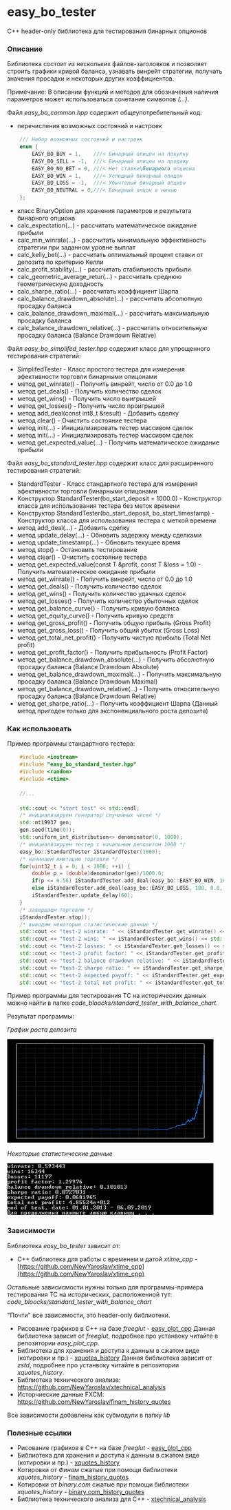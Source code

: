 # easy_bo_tester
C++ header-only библиотека для тестирования бинарных опционов

### Описание

Библиотека состоит из нескольких файлов-заголовков и позволяет строить графики кривой баланса, узнавать винрейт стратегии, получать значения просадки и некоторых других коэффициентов.
 
Примечание: В описании функций и методов для обозначения наличия параметров может использоваться сочетание символов *(...)*.

Файл *easy_bo_common.hpp* содержит общеупотребительный код:

* перечисления возможных состояний и настроек

```cpp
    /// Набор возможных состояний и настроек
    enum {
        EASY_BO_BUY = 1,    ///< Бинарный опицон на покупку
        EASY_BO_SELL = -1,  ///< Бинарный опицон на продажу
        EASY_BO_NO_BET = 0, ///< Нет ставки\бинарного опциона
        EASY_BO_WIN = 1,    ///< Успешный бинарный опицон
        EASY_BO_LOSS = -1,  ///< Убычтоный бинарный опцион
        EASY_BO_NEUTRAL = 0,///< Бинарный опцон в ничью
    };
```
* класс BinaryOption для хранения параметров и результата бинарного опциона
* calc_expectation(...) - рассчитать математическое ожидание прибыли
* calc_min_winrate(...) - рассчитать минимальную эффективность стратегии при заданном уровне выплат
* calc_kelly_bet(...) - рассчитать оптимальный процент ставки от депозита по критерию Келли
* calc_profit_stability(...) - рассчитать стабильность прибыли
* calc_geometric_average_retur(...) - рассчитать среднюю геометрическую доходность
* calc_sharpe_ratio(...) - рассчитать коэффициент Шарпа
* calc_balance_drawdown_absolute(...) - рассчитать абсолютную просадку баланса
* calc_balance_drawdown_maximal(...) - рассчитать максимальную просадку баланса
* calc_balance_drawdown_relative(...) - рассчитать относительную просадку баланса (Balance Drawdown Relative)

Файл *easy_bo_simplifed_tester.hpp* содержит класс для упрощенного тестирования стратегий:

* SimplifedTester - Класс простого тестера для измерения эфективности торговли бинарными опицонами
* метод get_winrate() - Получить винрейт, число от 0.0 до 1.0
* метод get_deals() - Получить количество сделок
* метод get_wins() - Получить число выигрышей
* метод get_losses() - Получить число проигрышей
* метод add_deal(const int8_t &result) - Добавить сделку
* метод clear() - Очистить состояние тестера
* метод init(...) - Инициализировать тестер массивом сделок
* метод init(...) - Инициализировать тестер массивом сделок
* метод get_expected_value(...) - Получить математическое ожидание прибыли

Файл *easy_bo_standard_tester.hpp* содержит класс для расширенного тестирования стратегий:

* StandardTester - Класс стандартного тестера для измерения эфективности торговли бинарными опицонами
* Конструктор StandardTester(bo_start_deposit = 1000.0) - Конструктор класса для использования тестера без меток времени
* Конструктор StandardTester(bo_start_deposit, bo_start_timestamp) - Конструктор класса для использования тестера с меткой времени
* метод add_deal(...) - Добавить сделку
* метод update_delay(...) - Обновить задержку между сделками
* метод update_timestamp(...) - Обновить текущее время
* метод stop() - Остановить тестирование
* метод clear() - Очистить состояние тестера
* метод get_expected_value(const T &profit, const T &loss = 1.0) - Получить математическое ожидание прибыли
* метод get_winrate() - Получить винрейт, число от 0.0 до 1.0
* метод get_deals() - Получить количество сделок
* метод get_wins() - Получить количество удачных сделок
* метод get_losses() - Получить количество убыточных сделок
* метод get_balance_curve() - Получить кривую баланса
* метод get_equity_curve() - Получить кривую средств
* метод get_gross_profit() - Получить общую прибыль (Gross Profit)
* метод get_gross_loss() - Получить общий убыток (Gross Loss)
* метод get_total_net_profit() - Получить чистую прибыль (Total Net profit)
* метод get_profit_factor() - Получить прибыльность (Profit Factor)
* метод get_balance_drawdown_absolute(...) - Получить абсолютную просадку баланса (Balance Drawdown Absolute)
* метод get_balance_drawdown_maximal(...) - Получить максимальную просадку баланса (Balance Drawdown Maximal)
* метод get_balance_drawdown_relative(...) - Получить относительную просадку баланса (Balance Drawdown Relative)
* метод get_sharpe_ratio(...) - Получить коэффициент Шарпа (Данный метод пригоден только для экспоненциального роста депозита)

### Как использовать

Пример программы стандартного тестера:

```cpp
	#include <iostream>
	#include "easy_bo_standard_tester.hpp"
	#include <random>
	#include <ctime>
	
	//...
	
    std::cout << "start test" << std::endl;
    /* инициализируем генератор случайных чисел */
    std::mt19937 gen;
    gen.seed(time(0));
    std::uniform_int_distribution<> denominator(0, 1000);
    /* инициализируем тестер с начальным депозитом 1000 */
    easy_bo::StandardTester iStandardTester(1000);
    /* начинаем имитацию торговли */
    for(uint32_t i = 0; i < 1000; ++i) {
        double p = (double)denominator(gen)/1000.0;
        if(p <= 0.56) iStandardTester.add_deal(easy_bo::EASY_BO_WIN, 180, 0.8, 0.03);
        else iStandardTester.add_deal(easy_bo::EASY_BO_LOSS, 180, 0.8, 0.03);
        iStandardTester.update_delay(60);
    }
    /* завершаем торговлю */
    iStandardTester.stop();
    /* выводим некоторые статистические данные */
    std::cout << "test-2 winrate: " << iStandardTester.get_winrate() << std::endl;
    std::cout << "test-2 wins: " << iStandardTester.get_wins() << std::endl;
    std::cout << "test-2 losses: " << iStandardTester.get_losses() << std::endl;
    std::cout << "test-2 profit factor: " << iStandardTester.get_profit_factor() << std::endl;
    std::cout << "test-2 balance drawdown relative: " << iStandardTester.get_balance_drawdown_relative() << std::endl;
    std::cout << "test-2 sharpe ratio: " << iStandardTester.get_sharpe_ratio() << std::endl;
    std::cout << "test-2 expected payoff: " << iStandardTester.get_expected_payoff(0.8) << std::endl;
    std::cout << "test-2 total net profit: " << iStandardTester.get_total_net_profit() << std::endl;
```

Пример программы для тестирования ТС на исторических данных можно найти в папке *code_bloocks/standard_tester_with_balance_chart*.

Результат программы:

*График роста депозита*

![example_tester_plot_0](doc/example_tester_plot_0.png)

*Некоторые статистические данные*

![example_tester_cout_0](doc/example_tester_cout_0.png)

### Зависимости

Библиотека *easy_bo_tester* зависит от:

* C++ библиотека  для работы с временем и датой *xtime_cpp* - [https://github.com/NewYaroslav/xtime_cpp](https://github.com/NewYaroslav/xtime_cpp)

Остальные зависисмости нужны только для программы-примера тестирования ТС на исторических, расположенной тут: *code_bloocks/standard_tester_with_balance_chart*

"Почти" все зависимости, это header-only библиотеки. 

* Рисование графиков в С++ на базе *freeglut* - [easy_plot_cpp](https://github.com/NewYaroslav/easy_plot_cpp)
Данная библиотека зависит от *freeglut*, подробнее про устанвоку читайте в репозитории *easy_plot_cpp*.
* Библиотека для хранения и доступа к данным в сжатом виде (котировки и пр.) - [xquotes_history](https://github.com/NewYaroslav/xquotes_history) 
Данная библиотека зависит от *zstd*, подробнее про устанвоку читайте в репозитории *xquotes_history*.
* Библиотека технического анализа: https://github.com/NewYaroslav/xtechnical_analysis
* Исторчиеские данные FXCM: https://github.com/NewYaroslav/finam_history_quotes

Все зависимости добавлены как субмодули в папку *lib*

### Полезные ссылки

* Рисование графиков в С++ на базе *freeglut* - [easy_plot_cpp](https://github.com/NewYaroslav/easy_plot_cpp)
* Библиотека для хранения и доступа к данным в сжатом виде (котировки и пр.) - [xquotes_history](https://github.com/NewYaroslav/xquotes_history) 
* Котировки от *Финам* сжатые при помощи библиотеки *xquotes_history* - [finam_history_quotes](https://github.com/NewYaroslav/finam_history_quotes)
* Котировки от *binary.com* сжатые при помощи библиотеки *xquotes_history* - [binary.com_history_quotes](https://github.com/NewYaroslav/binary.com_history_quotes)
* Библиотека технического анализа для С++ - [xtechnical_analysis](https://github.com/NewYaroslav/xtechnical_analysis)

